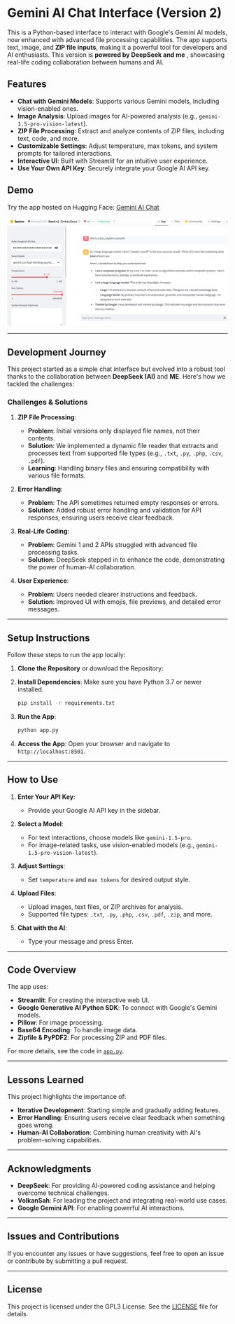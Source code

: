 
# Gemini AI Chat Interface (Version 2)

This is a Python-based interface to interact with Google's Gemini AI models, now enhanced with advanced file processing capabilities. The app supports text, image, and **ZIP file inputs**, making it a powerful tool for developers and AI enthusiasts. This version is **powered by DeepSeek and me** , showcasing real-life coding collaboration between humans and AI.

## Features

- **Chat with Gemini Models**: Supports various Gemini models, including vision-enabled ones.
- **Image Analysis**: Upload images for AI-powered analysis (e.g., `gemini-1.5-pro-vision-latest`).
- **ZIP File Processing**: Extract and analyze contents of ZIP files, including text, code, and more.
- **Customizable Settings**: Adjust temperature, max tokens, and system prompts for tailored interactions.
- **Interactive UI**: Built with Streamlit for an intuitive user experience.
- **Use Your Own API Key**: Securely integrate your Google AI API key.

## Demo

Try the app hosted on Hugging Face: [Gemini AI Chat](https://huggingface.co/spaces/AiCodeCarft/All-Gemini-Interface-Deluxe)

![Gemini AI Chat Interface](gemini.png)

---

## Development Journey

This project started as a simple chat interface but evolved into a robust tool thanks to the collaboration between **DeepSeek (AI)** and **ME**. Here's how we tackled the challenges:

### Challenges & Solutions
1. **ZIP File Processing**:
   - **Problem**: Initial versions only displayed file names, not their contents.
   - **Solution**: We implemented a dynamic file reader that extracts and processes text from supported file types (e.g., `.txt`, `.py`, `.php`, `.csv`, `.pdf`).
   - **Learning**: Handling binary files and ensuring compatibility with various file formats.

2. **Error Handling**:
   - **Problem**: The API sometimes returned empty responses or errors.
   - **Solution**: Added robust error handling and validation for API responses, ensuring users receive clear feedback.

3. **Real-Life Coding**:
   - **Problem**: Gemini 1 and 2 APIs struggled with advanced file processing tasks.
   - **Solution**: DeepSeek stepped in to enhance the code, demonstrating the power of human-AI collaboration.

4. **User Experience**:
   - **Problem**: Users needed clearer instructions and feedback.
   - **Solution**: Improved UI with emojis, file previews, and detailed error messages.

---

## Setup Instructions

Follow these steps to run the app locally:

1. **Clone the Repository** or download the Repository:


2. **Install Dependencies**:
    Make sure you have Python 3.7 or newer installed.
    ```bash
    pip install -r requirements.txt
    ```

3. **Run the App**:
    ```bash
    python app.py
    ```

4. **Access the App**:
    Open your browser and navigate to `http://localhost:8501`.

---

## How to Use

1. **Enter Your API Key**:
   - Provide your Google AI API key in the sidebar.

2. **Select a Model**:
   - For text interactions, choose models like `gemini-1.5-pro`.
   - For image-related tasks, use vision-enabled models (e.g., `gemini-1.5-pro-vision-latest`).

3. **Adjust Settings**:
   - Set `temperature` and `max tokens` for desired output style.

4. **Upload Files**:
   - Upload images, text files, or ZIP archives for analysis.
   - Supported file types: `.txt`, `.py`, `.php`, `.csv`, `.pdf`, `.zip`, and more.

5. **Chat with the AI**:
   - Type your message and press Enter.

---

## Code Overview

The app uses:
- **Streamlit**: For creating the interactive web UI.
- **Google Generative AI Python SDK**: To connect with Google's Gemini models.
- **Pillow**: For image processing.
- **Base64 Encoding**: To handle image data.
- **Zipfile & PyPDF2**: For processing ZIP and PDF files.

For more details, see the code in [`app.py`](app.py).

---

## Lessons Learned

This project highlights the importance of:
- **Iterative Development**: Starting simple and gradually adding features.
- **Error Handling**: Ensuring users receive clear feedback when something goes wrong.
- **Human-AI Collaboration**: Combining human creativity with AI's problem-solving capabilities.

---

## Acknowledgments

- **DeepSeek**: For providing AI-powered coding assistance and helping overcome technical challenges.
- **VolkanSah**: For leading the project and integrating real-world use cases.
- **Google Gemini API**: For enabling powerful AI interactions.

---

## Issues and Contributions

If you encounter any issues or have suggestions, feel free to open an issue or contribute by submitting a pull request.

---

## License

This project is licensed under the GPL3 License. See the [LICENSE](LICENSE) file for details.


